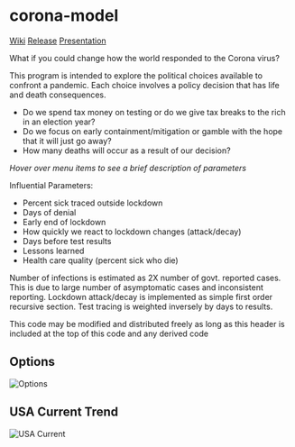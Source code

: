 # corona-model

[Wiki](https://github.com/corona-python/corona-model/wiki)
[Release](https://github.com/corona-python/corona-model/releases)
[Presentation](https://github.com/corona-python/corona-model/blob/master/corona.pdf)

What if you could change how the world responded to the Corona virus?

This program is intended to explore the political choices available to confront a pandemic.
Each choice involves a policy decision that has life and death consequences. 
- Do we spend tax money on testing or do we give tax breaks to the rich in an election year?
- Do we focus on early containment/mitigation or gamble with the hope that it will just go away?
- How many deaths will occur as a result of our decision?

_Hover over menu items to see a brief description of parameters_

Influential Parameters:
- Percent sick traced outside lockdown
- Days of denial
- Early end of lockdown
- How quickly we react to lockdown changes (attack/decay)
- Days before test results
- Lessons learned
- Health care quality (percent sick who die)

Number of infections is estimated as 2X number of govt. reported cases.
This is due to large number of asymptomatic cases and inconsistent reporting.
Lockdown attack/decay is implemented as simple first order recursive section.
Test tracing is weighted inversely by days to results.

This code may be modified and distributed freely as long as this header is included at the top
of this code and any derived code

## Options
![Options](https://raw.githubusercontent.com/wiki/corona-python/corona-model/images/options.PNG)

## USA Current Trend
![USA Current](https://raw.githubusercontent.com/wiki/corona-python/corona-model/images/usa.png)
 
